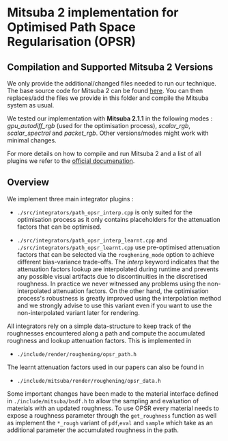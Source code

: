 # Mitsuba 2 implementation for Optimised Path Space Regularisation (OPSR)

## Compilation and Supported Mitsuba 2 Versions

We only provide the additional/changed files needed to run our technique. The base source code for Mitsuba 2 can be found [here](https://github.com/mitsuba-renderer/mitsuba2). You can then replaces/add the files we provide in this folder and compile the Mitsuba system as usual.

We tested our implementation with **Mitsuba 2.1.1** in the following modes : _gpu_autodiff_rgb_ (used for the optimisation process), _scalar_rgb_, _scalar_spectral_ and _packet_rgb_. Other versions/modes might work with minimal changes.

For more details on how to compile and run Mitsuba 2 and a list of all plugins we refer to the [official documenation](https://mitsuba2.readthedocs.io/en/latest/src/getting_started/intro.html).

## Overview

We implement three main integrator plugins : 
- `./src/integrators/path_opsr_interp.cpp` is only suited for the optimisation process as it only contains placeholders for the attenuation factors that can be optimised. 

- `./src/integrators/path_opsr_interp_learnt.cpp` and `./src/integrators/path_opsr_learnt.cpp` use pre-optimised attenuation factors that can be selected via the `roughening_mode` option to achieve different bias-variance trade-offs. The _interp_ keyword indicates that the attenuation factors lookup are interpolated during runtime and prevents any possible visual artifacts due to discontinuities in the discretised roughness. In practice we never witnessed any problems using the non-interpolated attenuation factors. On the other hand, the optimisation process's robustness is greatly improved using the interpolation method and we strongly advise to use this variant even if you want to use the non-interpolated variant later for rendering.

All integrators rely on a simple data-structure to keep track of the roughnesses encountered along a path and compute the accumulated roughness and lookup attenuation factors. This is implemented in
- `./include/render/roughening/opsr_path.h`

The learnt attenuation factors used in our papers can also be found in 

- `./include/mitsuba/render/roughening/opsr_data.h`

Some important changes have been made to the material interface defined in `./include/mitsuba/bsdf.h` to allow the sampling and evaluation of materials with an updated roughness. To use OPSR every material needs to expose a roughness parameter through the `get_roughness` function as well as implement the `*_rough` variant of `pdf`,`eval` and `sample` which take as an additional parameter the accumulated roughness in the path.